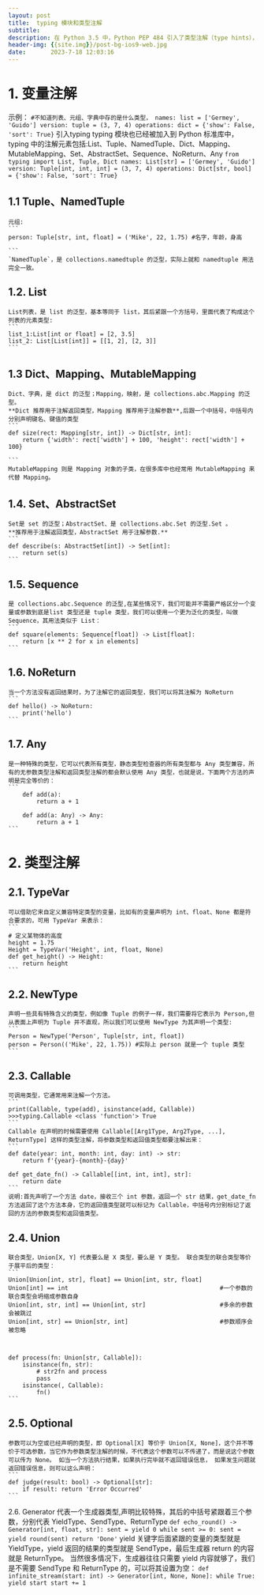 ```yaml
---
layout: post
title:  typing 模块和类型注解
subtitle: 
description: 在 Python 3.5 中，Python PEP 484 引入了类型注解（type hints），在 Python 3.6 中，PEP 526 又进一步引入了变量注解（Variable Annotations）
header-img: {{site.img}}/post-bg-ios9-web.jpg
date:       2023-7-18 12:03:16
---
```


# 1. 变量注解
  示例：
    ```
    #不知道列表、元组、字典中存的是什么类型，
    names: list = ['Germey', 'Guido']
    version: tuple = (3, 7, 4)
    operations: dict = {'show': False, 'sort': True}
    ```
  引入typing
    typing 模块也已经被加入到 Python 标准库中，typing 中的注解元素包括:List、Tuple、NamedTuple、Dict、Mapping、MutableMapping、Set、AbstractSet、Sequence、NoReturn、Any
    ```
    from typing import List, Tuple, Dict
    names: List[str] = ['Germey', 'Guido']
    version: Tuple[int, int, int] = (3, 7, 4)
    operations: Dict[str, bool] = {'show': False, 'sort': True}
    ``` 
## 1.1 Tuple、NamedTuple
    元组:
    ```
    person: Tuple[str, int, float] = ('Mike', 22, 1.75) #名字，年龄，身高

    ```
    `NamedTuple`，是 collections.namedtuple 的泛型，实际上就和 namedtuple 用法完全一致。
## 1.2. List
    List列表，是 list 的泛型，基本等同于 list，其后紧跟一个方括号，里面代表了构成这个列表的元素类型:
    ```
    list_1:List[int or float] = [2, 3.5]
    list_2: List[List[int]] = [[1, 2], [2, 3]]
    ```
## 1.3 Dict、Mapping、MutableMapping
    Dict、字典，是 dict 的泛型；Mapping，映射，是 collections.abc.Mapping 的泛型。
    **Dict 推荐用于注解返回类型，Mapping 推荐用于注解参数**,后跟一个中括号，中括号内分别声明键名、键值的类型
    ```
    def size(rect: Mapping[str, int]) -> Dict[str, int]:
        return {'width': rect['width'] + 100, 'height': rect['width'] + 100}

    ```
    MutableMapping 则是 Mapping 对象的子类，在很多库中也经常用 MutableMapping 来代替 Mapping。

## 1.4. Set、AbstractSet
    Set是 set 的泛型；AbstractSet、是 collections.abc.Set 的泛型.Set 。
    **推荐用于注解返回类型，AbstractSet 用于注解参数.**
    ```
    def describe(s: AbstractSet[int]) -> Set[int]:
        return set(s)
    ```

## 1.5. Sequence
    是 collections.abc.Sequence 的泛型,在某些情况下，我们可能并不需要严格区分一个变量或参数到底是list 类型还是 tuple 类型，我们可以使用一个更为泛化的类型，叫做 Sequence，其用法类似于 List：
    ```
    def square(elements: Sequence[float]) -> List[float]:
        return [x ** 2 for x in elements]   
    ```
## 1.6. NoReturn
    当一个方法没有返回结果时，为了注解它的返回类型，我们可以将其注解为 NoReturn
    ```
    def hello() -> NoReturn:
        print('hello')
    ```

## 1.7. Any
    是一种特殊的类型，它可以代表所有类型，静态类型检查器的所有类型都与 Any 类型兼容，所有的无参数类型注解和返回类型注解的都会默认使用 Any 类型，也就是说，下面两个方法的声明是完全等价的：
    ```
        def add(a):
            return a + 1

        def add(a: Any) -> Any:
            return a + 1
    ```


# 2. 类型注解

## 2.1. TypeVar
    可以借助它来自定义兼容特定类型的变量，比如有的变量声明为 int、float、None 都是符合要求的，可用 TypeVar 来表示：
    ```
    # 定义某物体的高度
    height = 1.75
    Height = TypeVar('Height', int, float, None)
    def get_height() -> Height:
        return height
    ```

## 2.2. NewType
    声明一些具有特殊含义的类型，例如像 Tuple 的例子一样，我们需要将它表示为 Person,但从表面上声明为 Tuple 并不直观，所以我们可以使用 NewType 为其声明一个类型:
    ```
    Person = NewType('Person', Tuple[str, int, float])
    person = Person(('Mike', 22, 1.75)) #实际上 person 就是一个 tuple 类型
    ```

## 2.3. Callable
    可调用类型，它通常用来注解一个方法。
    ```
    print(Callable, type(add), isinstance(add, Callable))
    >>>typing.Callable <class 'function'> True
    ```
    Callable 在声明的时候需要使用 Callable[[Arg1Type, Arg2Type, ...], ReturnType] 这样的类型注解，将参数类型和返回值类型都要注解出来：
    ```
    def date(year: int, month: int, day: int) -> str:
        return f'{year}-{month}-{day}'

    def get_date_fn() -> Callable[[int, int, int], str]:
        return date
    ```
    说明:首先声明了一个方法 date，接收三个 int 参数，返回一个 str 结果，get_date_fn 方法返回了这个方法本身，它的返回值类型就可以标记为 Callable，中括号内分别标记了返回的方法的参数类型和返回值类型。

## 2.4. Union
    联合类型，Union[X, Y] 代表要么是 X 类型，要么是 Y 类型。 联合类型的联合类型等价于展平后的类型：
    ```
    Union[Union[int, str], float] == Union[int, str, float]
    Union[int] == int                                           #一个参数的联合类型会坍缩成参数自身
    Union[int, str, int] == Union[int, str]                     #多余的参数会被跳过
    Union[int, str] == Union[str, int]                          #参数顺序会被忽略



    def process(fn: Union[str, Callable]):
        isinstance(fn, str):
            # str2fn and process
            pass
        isinstance(, Callable):
            fn()
    ```

## 2.5. Optional
    参数可以为空或已经声明的类型，即 Optional[X] 等价于 Union[X, None]，这个并不等价于可选参数，当它作为参数类型注解的时候，不代表这个参数可以不传递了，而是说这个参数可以传为 None。 如当一个方法执行结果，如果执行完毕就不返回错误信息， 如果发生问题就返回错误信息，则可以这么声明：
    ```
    def judge(result: bool) -> Optional[str]:
        if result: return 'Error Occurred'
    ```

2.6. Generator
    代表一个生成器类型,声明比较特殊，其后的中括号紧跟着三个参数，分别代表 YieldType、SendType、ReturnType
    ```
    def echo_round() -> Generator[int, float, str]:
        sent = yield 0
        while sent >= 0:
            sent = yield round(sent)
        return 'Done'
    ```
    yield 关键字后面紧跟的变量的类型就是 YieldType，yield 返回的结果的类型就是 SendType，最后生成器 return 的内容就是 ReturnType。 当然很多情况下，生成器往往只需要 yield 内容就够了，我们是不需要 SendType 和 ReturnType 的，可以将其设置为空：
    ```
    def infinite_stream(start: int) -> Generator[int, None, None]:
        while True:
            yield start
            start += 1
    ```
